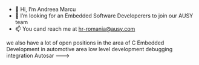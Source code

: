 - 👋 Hi, I’m Andreea Marcu
- 👀 I’m looking for an Embedded Software Developerers to join our AUSY team
- 📫 You cand reach me at hr-romania@ausy.com 

we also have a lot of open positions in the area of C Embedded Development in automotive area 
low level development
debugging
integration
Autosar
--->
